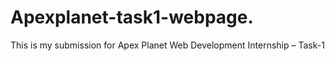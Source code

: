 # Apexplanet-task1-webpage.
This is my submission for Apex Planet Web Development Internship – Task-1
